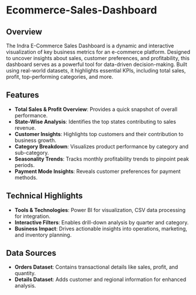 # Ecommerce-Sales-Dashboard


## Overview
The Indra E-Commerce Sales Dashboard is a dynamic and interactive visualization of key business metrics for an e-commerce platform. Designed to uncover insights about sales, customer preferences, and profitability, this dashboard serves as a powerful tool for data-driven decision-making. Built using real-world datasets, it highlights essential KPIs, including total sales, profit, top-performing categories, and more.

## Features
- **Total Sales & Profit Overview**: Provides a quick snapshot of overall performance.
- **State-Wise Analysis**: Identifies the top states contributing to sales revenue.
- **Customer Insights**: Highlights top customers and their contribution to business growth.
- **Category Breakdown**: Visualizes product performance by category and sub-category.
- **Seasonality Trends**: Tracks monthly profitability trends to pinpoint peak periods.
- **Payment Mode Insights**: Reveals customer preferences for payment methods.

## Technical Highlights
- **Tools & Technologies**: Power BI for visualization, CSV data processing for integration.
- **Interactive Filters**: Enables drill-down analysis by quarter and category.
- **Business Impact**: Drives actionable insights into operations, marketing, and inventory planning.

## Data Sources
- **Orders Dataset**: Contains transactional details like sales, profit, and quantity.
- **Details Dataset**: Adds customer and regional information for enhanced analysis.
